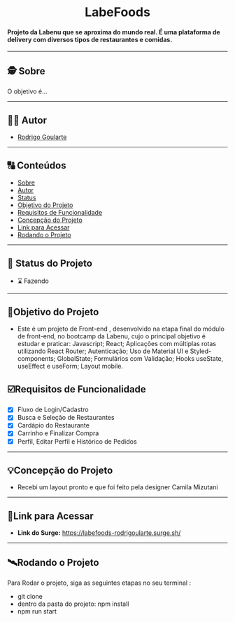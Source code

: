 <h1 align="center">
     LabeFoods
</h1>

<h4 align="left">
    Projeto da Labenu que se aproxima do mundo real. É uma plataforma de delivery com diversos tipos de restaurantes e comidas.
</h4>

---

##  🕵 Sobre

O objetivo é...

---

##  🧑‍💻 Autor

- [Rodrigo Goularte](https://github.com/rodrigoularte)

---
##  🔠 Conteúdos

<!--ts-->
   * [Sobre](#sobre)
   * [Autor](#autor)
   * [Status](#status)
   * [Objetivo do Projeto](#objetivo-do-projeto)
   * [Requisitos de Funcionalidade](#requisitos-de-funcionalidade)
   * [Concepção do Projeto](#concepcao-do-projeto)
   * [Link para Acessar](#link-para-acessar)
   * [Rodando o Projeto](#rodando-o-projeto)
<!--te-->


---
##  🧭 Status do Projeto

- ⌛ Fazendo

---

##  🎯Objetivo do Projeto

- Este é um projeto de Front-end , desenvolvido na etapa final do módulo de front-end, no bootcamp da Labenu, cujo o principal objetivo é estudar e praticar: Javascript; React; Aplicações com múltiplas rotas utilizando React Router; Autenticação; Uso de Material UI e Styled-components; GlobalState; Formulários com Validação; Hooks useState, useEffect e useForm; Layout mobile.



## ☑️Requisitos de Funcionalidade

- [x] Fluxo de Login/Cadastro
- [x] Busca e Seleção de Restaurantes
- [x] Cardápio do Restaurante
- [x] Carrinho e Finalizar Compra
- [x] Perfil, Editar Perfil e Histórico de Pedidos

---


## 💡Concepção do Projeto

- Recebi um layout pronto e que foi feito pela designer Camila Mizutani

---

## 🔗Link para Acessar

- **Link do Surge:** https://labefoods-rodrigoularte.surge.sh/

---


## 🛰Rodando o Projeto

Para Rodar o projeto, siga as seguintes etapas no seu terminal :

- git clone
- dentro da pasta do projeto: npm install
- npm run start